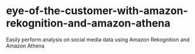 # eye-of-the-customer-with-amazon-rekognition-and-amazon-athena
Easily perform analysis on social media data using Amazon Rekognition and Amazon Athena
